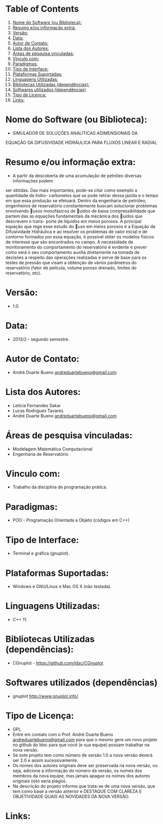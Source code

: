 
# Table of Contents

1.  [Nome do Software (ou Biblioteca):](#orge0a62a9)
2.  [Resumo e/ou informação extra:](#org32ae1d0)
3.  [Versão:](#org88f676b)
4.  [Data:](#orgd4d0250)
5.  [Autor de Contato:](#org1af77a8)
6.  [Lista dos Autores:](#org204c5d8)
7.  [Áreas de pesquisa vinculadas:](#org01fa11a)
8.  [Vinculo com:](#org5caae3d)
9.  [Paradigmas:](#orgd913721)
10. [Tipo de Interface:](#org6cd6f24)
11. [Plataformas Suportadas:](#org3b57d41)
12. [Linguagens Utilizadas:](#org25130dc)
13. [Bibliotecas Utilizadas (dependências):](#orgd4116ea)
14. [Softwares utilizados (dependências)](#org1089257)
15. [Tipo de Licença:](#org8cee9f0)
16. [Links:](#org424adf2)


<a id="orge0a62a9"></a>

# Nome do Software (ou Biblioteca):

-   SIMULADOR DE SOLUÇÕES ANALÍTICAS ADIMENSIONAIS DA

EQUAÇÃO DA DIFUSIVIDADE HIDRÁULICA PARA FLUXOS
LINEAR E RADIAL


<a id="org32ae1d0"></a>

# Resumo e/ou informação extra:

-   A partir da descoberta de uma acumulação de petróleo diversas informações podem

ser obtidas. Das mais importantes, pode-se citar como exemplo a quantidade de hidro-
carbonetos que se pode retirar dessa jazida e o tempo em que essa produção se efetuará.
Dentro da engenharia de petróleo, engenheiros de reservatório constantemente buscam
solucionar problemas envolvendo uxos monofásicos de uidos de baixa compressibilidade
que partem das as equações fundamentais da mecânica dos uidos que descrevem o trans-
porte de líquidos em meios porosos. A principal equação que rege esse estudo do uxo
em meios porosos é a Equação da Difusividade Hidráulica e ao resolver os problemas de
valor inicial e de contorno formados por essa equação, é possível obter os modelos físicos
de interesse que são encontrados no campo.
A necessidade de monitoramento do comportamento do reservatório é evidente e prever
como será o seu comportamento auxilia diretamente na tomada de decisões a respeito das
operações realizadas e serve de base para os testes de pressão que visam a obtenção de
vários parâmetros do reservatório (fator de película, volume poroso drenado, limites do
reservatório, etc).


<a id="org88f676b"></a>

# Versão:

-   1.0.


<a id="orgd4d0250"></a>

# Data:

-   2013/2 - segundo semestre.


<a id="org1af77a8"></a>

# Autor de Contato:

-   André Duarte Bueno <andreduartebueno@gmail.com>


<a id="org204c5d8"></a>

# Lista dos Autores:

-   Letícia Fernandes Sakai
-   Lucas Rodrigues Tavares
-   André Duarte Bueno <andreduartebueno@gmail.com>


<a id="org01fa11a"></a>

# Áreas de pesquisa vinculadas:

-   Modelagem Matemática Computacional
-   Engenharia de Reservatório


<a id="org5caae3d"></a>

# Vinculo com:

-   Trabalho da disciplina de programação prática.


<a id="orgd913721"></a>

# Paradigmas:

-   POO - Programação Orientada a Objeto (códigos em C++)


<a id="org6cd6f24"></a>

# Tipo de Interface:

-   Terminal e gráfica (gnuplot).


<a id="org3b57d41"></a>

# Plataformas Suportadas:

-   Windows e GNU/Linux e Mac OS X (não testada).


<a id="org25130dc"></a>

# Linguagens Utilizadas:

-   C++ 11.


<a id="orgd4116ea"></a>

# Bibliotecas Utilizadas (dependências):

-   CGnuplot - <https://github.com/ldsc/CGnuplot>


<a id="org1089257"></a>

# Softwares utilizados (dependências)

-   gnuplot <http://www.gnuplot.info/>


<a id="org8cee9f0"></a>

# Tipo de Licença:

-   GPL
-   Entre em contato com o Prof. André Duarte Bueno
    andreduartebueno@gmail.com
    para que o mesmo gere um novo projeto no github do ldsc para que você (e sua equipe) possam trabalhar na nova versão.
-   Se este projeto tem como número de versão 1.0 a nova versão deverá ser 2.0 e assim sucessivamente.
-   Os nomes dos autores originais deve ser preservada na nova versão, ou seja, adicione a informação do número da versão, os nomes dos membros da nova equipe, mas jamais apague os nomes dos autores originais (isto seria plágio).
-   Na descrição do projeto informe que trata-se de uma nova versão, que tem como base a versão anterior e DESTAQUE COM CLAREZA E OBJETIVIDADE QUAIS AS NOVIDADES DA NOVA VERSÃO.


<a id="org424adf2"></a>

# Links:

